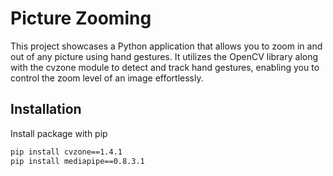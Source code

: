 
# Picture Zooming 

This project showcases a Python application that allows you to zoom in and out of any picture using hand gestures. It utilizes the OpenCV library along with the cvzone module to detect and track hand gestures, enabling you to control the zoom level of an image effortlessly.


## Installation

Install package with pip

```bash
pip install cvzone==1.4.1
pip install mediapipe==0.8.3.1

```

